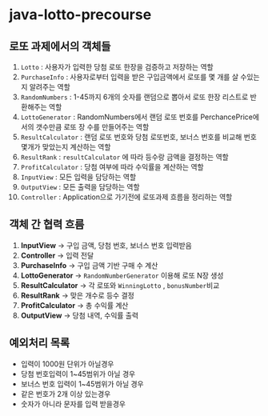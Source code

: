# java-lotto-precourse
## 로또 과제에서의 객체들

1. `Lotto` : 사용자가 입력한 당첨 로또 한장을 검증하고 저장하는 역할
2. `PurchaseInfo` : 사용자로부터 입력을 받은 구입금액에서 로또를 몇 개를 살 수있는지 알려주는 역할
3. `RandomNumbers` : 1-45까지 6개의 숫자를 랜덤으로 뽑아서 로또 한장 리스트로 반환해주는 역할
4. `LottoGenerator` : RandomNumbers에서 랜덤 로또 번호를   PerchancePrice에서의 갯수만큼 로또 장 수를 만들어주는 역할
5. `ResultCalculator` : 랜덤 로또 번호와 당첨 로또번호, 보너스 번호를 비교해 번호 몇개가 맞았는지 계산하는 역할
6. `ResultRank` : `resultCalculator` 에 따라 등수랑 금액을 결정하는 역할
7. `ProfitCalculator` : 당첨 여부에 따라 수익률을 계산하는 역할
8. `InputView` : 모든 입력을 담당하는 역할
9. `OutputView` : 모든 출력을 담당하는 역할
10. `Controller` : Application으로 가기전에 로또과제 흐름을 정리하는 역할

## 객체 간 협력 흐름

1. **InputView** → 구입 금액, 당첨 번호, 보너스 번호 입력받음
2. **Controller** → 입력 전달
3. **PurchaseInfo** → 구입 금액 기반 구매 수 계산
4. **LottoGenerator** → `RandomNumberGenerator` 이용해 로또 N장 생성
5. **ResultCalculator** → 각 로또와 `WinningLotto` , `bonusNumber`비교
6. **ResultRank** → 맞은 개수로 등수 결정
7. **ProfitCalculator** → 총 수익률 계산
8. **OutputView** → 당첨 내역, 수익률 출력

## 예외처리 목록

- 입력이 1000원 단위가 아닐경우
- 당첨 번호입력이 1~45범위가 아닐 경우
- 보너스 번호 입력이 1~45범위가 아닐 경우
- 같은 번호가 2개 이상 있는경우
- 숫자가 아니라 문자를 입력 받을경우
